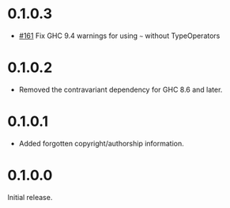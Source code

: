 # 0.1.0.3

* [#161](https://github.com/stevenfontanella/microlens/pull/161) Fix GHC 9.4 warnings for using `~` without TypeOperators

# 0.1.0.2

* Removed the contravariant dependency for GHC 8.6 and later.

# 0.1.0.1

* Added forgotten copyright/authorship information.

# 0.1.0.0

Initial release.

